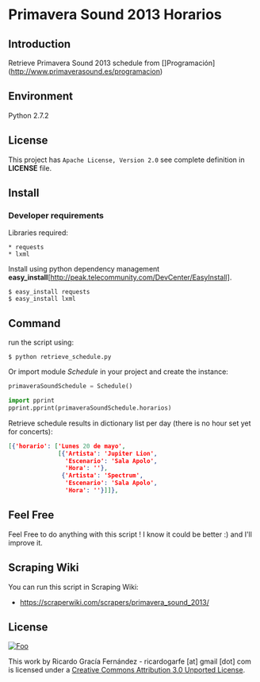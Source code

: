 # Primavera Sound 2013 Horarios

## Introduction

Retrieve Primavera Sound 2013 schedule from []Programación](http://www.primaverasound.es/programacion)

## Environment

Python 2.7.2

## License

This project has ``Apache License, Version 2.0`` see complete 
definition in **LICENSE** file.

## Install

### Developer requirements

Libraries required:

    * requests
    * lxml
    
Install using python dependency management **easy_install**[http://peak.telecommunity.com/DevCenter/EasyInstall].
```shell
$ easy_install requests
$ easy_install lxml
```
## Command

run the script using:
```shell
$ python retrieve_schedule.py
```

Or import module *Schedule* in your project and create the instance:
```python
primaveraSoundSchedule = Schedule()

import pprint
pprint.pprint(primaveraSoundSchedule.horarios)
```

Retrieve schedule results in dictionary list per day (there is no hour set yet for concerts):
```json
[{'horario': ['Lunes 20 de mayo',
              [{'Artista': 'Jupiter Lion',
                'Escenario': 'Sala Apolo',
                'Hora': ''},
               {'Artista': 'Spectrum',
                'Escenario': 'Sala Apolo',
                'Hora': ''}]]},
```

## Feel Free

Feel Free to do anything with this script ! I know it could be better :) and I'll improve it.

## Scraping Wiki

You can run this script in Scraping Wiki:

* https://scraperwiki.com/scrapers/primavera_sound_2013/

## License

<a href="http://creativecommons.org/licenses/by/3.0/" rel="Creative Commons Attribution 3.0">![Foo](http://i.creativecommons.org/l/by/3.0/88x31.png)</a>

This work by Ricardo Gracía Fernández - ricardogarfe [at] gmail [dot] com is licensed under a [Creative Commons Attribution 3.0 Unported License](http://creativecommons.org/licenses/by/3.0/).

